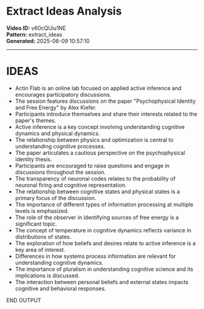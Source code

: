 # Extract Ideas Analysis

**Video ID:** v60cQUiu1NE  
**Pattern:** extract_ideas  
**Generated:** 2025-06-09 10:57:10  

---

# IDEAS

- Actin Flab is an online lab focused on applied active inference and encourages participatory discussions.
- The session features discussions on the paper "Psychophysical Identity and Free Energy" by Alex Kiefer.
- Participants introduce themselves and share their interests related to the paper's themes.
- Active inference is a key concept involving understanding cognitive dynamics and physical dynamics.
- The relationship between physics and optimization is central to understanding cognitive processes.
- The paper articulates a cautious perspective on the psychophysical identity thesis.
- Participants are encouraged to raise questions and engage in discussions throughout the session.
- The transparency of neuronal codes relates to the probability of neuronal firing and cognitive representation.
- The relationship between cognitive states and physical states is a primary focus of the discussion.
- The importance of different types of information processing at multiple levels is emphasized.
- The role of the observer in identifying sources of free energy is a significant topic.
- The concept of temperature in cognitive dynamics reflects variance in distributions of states.
- The exploration of how beliefs and desires relate to active inference is a key area of interest.
- Differences in how systems process information are relevant for understanding cognitive dynamics.
- The importance of pluralism in understanding cognitive science and its implications is discussed.
- The interaction between personal beliefs and external states impacts cognitive and behavioral responses.

END OUTPUT